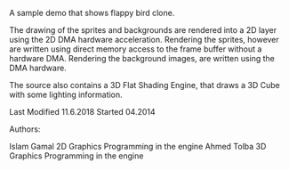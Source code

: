  
A sample demo that shows flappy bird clone.


The drawing of the sprites and backgrounds are rendered into a 2D layer using the 2D DMA hardware acceleration.
Rendering the sprites, however are  written using direct memory access to the frame buffer without a hardware DMA.
Rendering the background images, are written using the DMA hardware.

The source also contains a 3D Flat Shading Engine, that draws a 3D Cube with some lighting information.

Last Modified 11.6.2018
Started 04.2014

Authors:

Islam Gamal  2D Graphics Programming in the engine
Ahmed Tolba  3D Graphics Programming in the engine 

 
